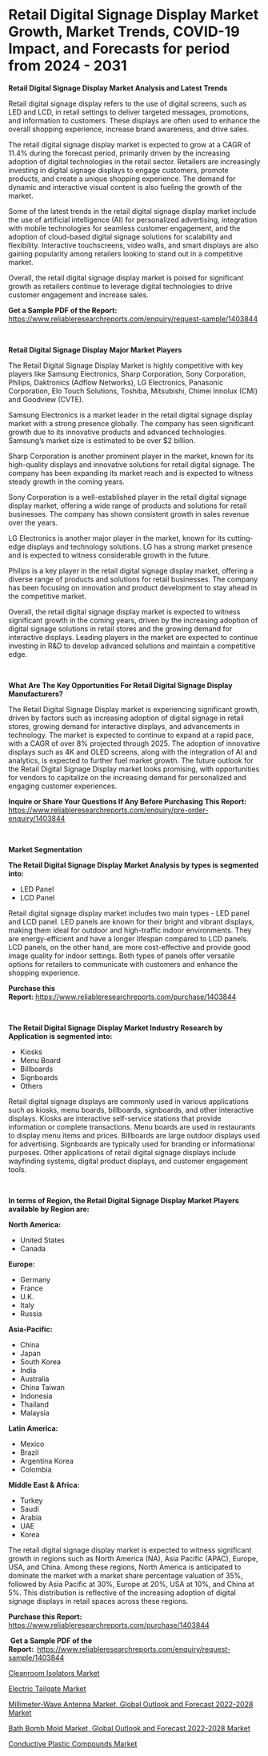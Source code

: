 <p><h1>Retail Digital Signage Display Market Growth, Market Trends, COVID-19 Impact, and Forecasts for period from 2024 - 2031</h1></p><p><strong>Retail Digital Signage Display Market Analysis and Latest Trends</strong></p>
<p><p>Retail digital signage display refers to the use of digital screens, such as LED and LCD, in retail settings to deliver targeted messages, promotions, and information to customers. These displays are often used to enhance the overall shopping experience, increase brand awareness, and drive sales.</p><p>The retail digital signage display market is expected to grow at a CAGR of 11.4% during the forecast period, primarily driven by the increasing adoption of digital technologies in the retail sector. Retailers are increasingly investing in digital signage displays to engage customers, promote products, and create a unique shopping experience. The demand for dynamic and interactive visual content is also fueling the growth of the market.</p><p>Some of the latest trends in the retail digital signage display market include the use of artificial intelligence (AI) for personalized advertising, integration with mobile technologies for seamless customer engagement, and the adoption of cloud-based digital signage solutions for scalability and flexibility. Interactive touchscreens, video walls, and smart displays are also gaining popularity among retailers looking to stand out in a competitive market.</p><p>Overall, the retail digital signage display market is poised for significant growth as retailers continue to leverage digital technologies to drive customer engagement and increase sales.</p></p>
<p><strong>Get a Sample PDF of the Report:&nbsp;</strong> <a href="https://www.reliableresearchreports.com/enquiry/request-sample/1403844">https://www.reliableresearchreports.com/enquiry/request-sample/1403844</a></p>
<p>&nbsp;</p>
<p><strong>Retail Digital Signage Display Major Market Players</strong></p>
<p><p>The Retail Digital Signage Display Market is highly competitive with key players like Samsung Electronics, Sharp Corporation, Sony Corporation, Philips, Daktronics (Adflow Networks), LG Electronics, Panasonic Corporation, Elo Touch Solutions, Toshiba, Mitsubishi, Chimei Innolux (CMI) and Goodview (CVTE).</p><p>Samsung Electronics is a market leader in the retail digital signage display market with a strong presence globally. The company has seen significant growth due to its innovative products and advanced technologies. Samsung’s market size is estimated to be over $2 billion.</p><p>Sharp Corporation is another prominent player in the market, known for its high-quality displays and innovative solutions for retail digital signage. The company has been expanding its market reach and is expected to witness steady growth in the coming years.</p><p>Sony Corporation is a well-established player in the retail digital signage display market, offering a wide range of products and solutions for retail businesses. The company has shown consistent growth in sales revenue over the years.</p><p>LG Electronics is another major player in the market, known for its cutting-edge displays and technology solutions. LG has a strong market presence and is expected to witness considerable growth in the future.</p><p>Philips is a key player in the retail digital signage display market, offering a diverse range of products and solutions for retail businesses. The company has been focusing on innovation and product development to stay ahead in the competitive market.</p><p>Overall, the retail digital signage display market is expected to witness significant growth in the coming years, driven by the increasing adoption of digital signage solutions in retail stores and the growing demand for interactive displays. Leading players in the market are expected to continue investing in R&D to develop advanced solutions and maintain a competitive edge.</p></p>
<p>&nbsp;</p>
<p><strong>What Are The Key Opportunities For Retail Digital Signage Display Manufacturers?</strong></p>
<p><p>The Retail Digital Signage Display market is experiencing significant growth, driven by factors such as increasing adoption of digital signage in retail stores, growing demand for interactive displays, and advancements in technology. The market is expected to continue to expand at a rapid pace, with a CAGR of over 8% projected through 2025. The adoption of innovative displays such as 4K and OLED screens, along with the integration of AI and analytics, is expected to further fuel market growth. The future outlook for the Retail Digital Signage Display market looks promising, with opportunities for vendors to capitalize on the increasing demand for personalized and engaging customer experiences.</p></p>
<p><strong>Inquire or Share Your Questions If Any Before Purchasing This Report:</strong> <a href="https://www.reliableresearchreports.com/enquiry/pre-order-enquiry/1403844">https://www.reliableresearchreports.com/enquiry/pre-order-enquiry/1403844</a></p>
<p>&nbsp;</p>
<p><strong>Market Segmentation</strong></p>
<p><strong>The Retail Digital Signage Display Market Analysis by types is segmented into:</strong></p>
<p><ul><li>LED Panel</li><li>LCD Panel</li></ul></p>
<p><p>Retail digital signage display market includes two main types - LED panel and LCD panel. LED panels are known for their bright and vibrant displays, making them ideal for outdoor and high-traffic indoor environments. They are energy-efficient and have a longer lifespan compared to LCD panels. LCD panels, on the other hand, are more cost-effective and provide good image quality for indoor settings. Both types of panels offer versatile options for retailers to communicate with customers and enhance the shopping experience.</p></p>
<p><strong>Purchase this Report:&nbsp;</strong><a href="https://www.reliableresearchreports.com/purchase/1403844">https://www.reliableresearchreports.com/purchase/1403844</a></p>
<p>&nbsp;</p>
<p><strong>The Retail Digital Signage Display Market Industry Research by Application is segmented into:</strong></p>
<p><ul><li>Kiosks</li><li>Menu Board</li><li>Billboards</li><li>Signboards</li><li>Others</li></ul></p>
<p><p>Retail digital signage displays are commonly used in various applications such as kiosks, menu boards, billboards, signboards, and other interactive displays. Kiosks are interactive self-service stations that provide information or complete transactions. Menu boards are used in restaurants to display menu items and prices. Billboards are large outdoor displays used for advertising. Signboards are typically used for branding or informational purposes. Other applications of retail digital signage displays include wayfinding systems, digital product displays, and customer engagement tools.</p></p>
<p>&nbsp;</p>
<p><strong>In terms of Region, the Retail Digital Signage Display Market Players available by Region are:</strong></p>
<p>
    <p> <strong> North America: </strong>
        <ul>
            <li>United States</li>
            <li>Canada</li>
        </ul>
        </p> 
    <p> <strong> Europe: </strong>
        <ul>
            <li>Germany</li>
            <li>France</li>
            <li>U.K.</li>
            <li>Italy</li>
            <li>Russia</li>
        </ul>
        </p> 
    <p> <strong> Asia-Pacific: </strong>
        <ul>
            <li>China</li>
            <li>Japan</li>
            <li>South Korea</li>
            <li>India</li>
            <li>Australia</li>
            <li>China Taiwan</li>
            <li>Indonesia</li>
            <li>Thailand</li>
            <li>Malaysia</li>
        </ul>
        </p> 
    <p> <strong> Latin America: </strong>
        <ul>
            <li>Mexico</li>
            <li>Brazil</li>
            <li>Argentina Korea</li>
            <li>Colombia</li>
        </ul>
        </p> 
    <p> <strong> Middle East & Africa: </strong>
        <ul>
            <li>Turkey</li>
            <li>Saudi</li>
            <li>Arabia</li>
            <li>UAE</li>
            <li>Korea</li>
        </ul>
    </p>
    </p>
<p><p>The retail digital signage display market is expected to witness significant growth in regions such as North America (NA), Asia Pacific (APAC), Europe, USA, and China. Among these regions, North America is anticipated to dominate the market with a market share percentage valuation of 35%, followed by Asia Pacific at 30%, Europe at 20%, USA at 10%, and China at 5%. This distribution is reflective of the increasing adoption of digital signage displays in retail spaces across these regions.</p></p>
<p><strong>Purchase this Report: </strong><a href="https://www.reliableresearchreports.com/purchase/1403844">https://www.reliableresearchreports.com/purchase/1403844</a></p>
<p>&nbsp;<strong>Get a Sample PDF of the Report:&nbsp;&nbsp;</strong><a href="https://www.reliableresearchreports.com/enquiry/request-sample/1403844">https://www.reliableresearchreports.com/enquiry/request-sample/1403844</a></p>
<p><strong></strong></p>
<p><p><a href="https://github.com/ruddyyedelwadw/Market-Research-Report-List-1/blob/main/cleanroom-isolators-market.md">Cleanroom Isolators Market</a></p><p><a href="https://view.publitas.com/reportprime-1/electric-tailgate-market-furnish-information-about-market-size-market-share-market-dynamics-and-projections-spanning-from-2024-to-2031/">Electric Tailgate Market</a></p><p><a href="https://extreme-scabiosa-c81.notion.site/Millimeter-Wave-Antenna-Market-Global-Outlook-and-Forecast-2022-2028-Market-Research-Report-Provide-8b59e09bdbc74a7990120571c2f1bc24">Millimeter-Wave Antenna Market, Global Outlook and Forecast 2022-2028 Market</a></p><p><a href="https://metal-farmhouse-e95.notion.site/Bath-Bomb-Mold-Market-Global-Outlook-and-Forecast-2022-2028-Market-Furnish-Information-about-Market-3fa596b809ed437aa7ed8e4fd4bf4450">Bath Bomb Mold Market, Global Outlook and Forecast 2022-2028 Market</a></p><p><a href="https://view.publitas.com/reportprime-1/conductive-plastic-compounds-market-furnish-information-about-market-size-market-share-market-dynamics-and-projections-spanning-from-2024-to-2031/">Conductive Plastic Compounds Market</a></p></p>